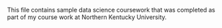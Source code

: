 This file contains sample data science coursework that was completed as part of my course work at Northern Kentucky University. 